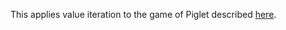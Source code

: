 This applies value iteration to the game of Piglet described [here](http://cs.gettysburg.edu/~tneller/papers/pig.pdf).


